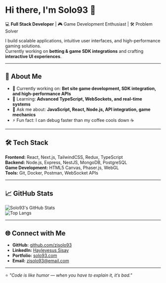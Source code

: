 # Hi there, I'm Solo93 👋

💻 **Full Stack Developer** | 🎮 Game Development Enthusiast | 🛠 Problem Solver  

I build scalable applications, intuitive user interfaces, and high-performance gaming solutions.  
Currently working on **betting & game SDK integrations** and crafting **interactive UI experiences**.

---

## 🚀 About Me
- 🔭 Currently working on: **Bet site game development, SDK integration, and high-performance APIs**
- 🌱 Learning: **Advanced TypeScript, WebSockets, and real-time systems**
- 💬 Ask me about: **JavaScript, React, Node.js, API integration, game mechanics**
- ⚡ Fun fact: I can debug faster than my coffee cools down ☕  

---

## 🛠 Tech Stack
**Frontend:** React, Next.js, TailwindCSS, Redux, TypeScript  
**Backend:** Node.js, Express, NestJS, MongoDB, PostgreSQL  
**Game Development:** HTML5 Canvas, Phaser.js, WebGL  
**Tools:** Git, Docker, Postman, WebSocket APIs  

---

## 📈 GitHub Stats
![Solo93's GitHub Stats](https://github-readme-stats.vercel.app/api?username=zisolo93&show_icons=true&theme=radical)  
![Top Langs](https://github-readme-stats.vercel.app/api/top-langs/?username=zisolo93&layout=compact&theme=radical)

---

## 🌐 Connect with Me
- **GitHub:** [github.com/zisolo93](https://github.com/zisolo93)
- **LinkedIn:** [Hayleyesus Sisay](https://www.linkedin.com/in/hayleyesus-sisay-398673318)
- **Portfolio:** [solo93.com](https://solo93.com)
- **Email:** [zisolo93@email.com](mailto:zisolo93@email.com)

---

⭐ _"Code is like humor — when you have to explain it, it’s bad."_
